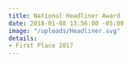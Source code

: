 ```yaml
---
title: National Headliner Award
date: 2018-01-08 13:56:00 -05:00
image: "/uploads/Headliner.svg"
details:
- First Place 2017
---
```


